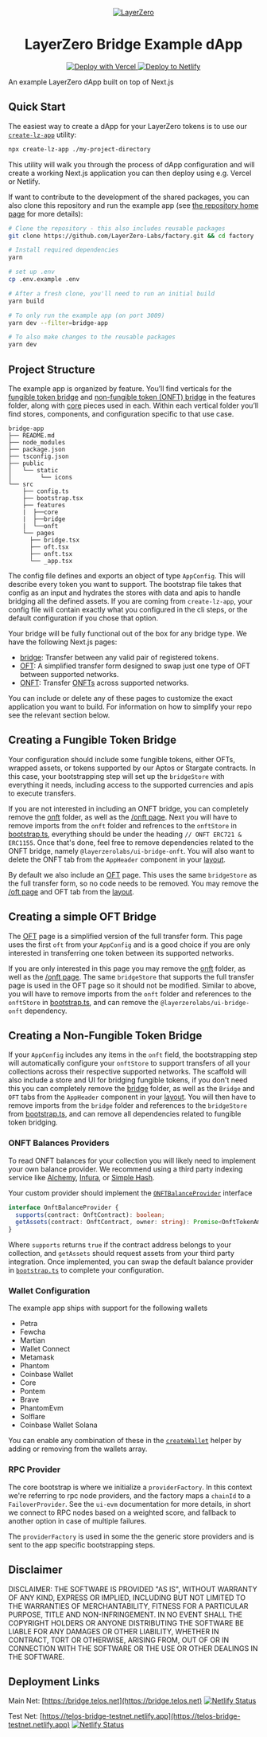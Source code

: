 <p align="center">
  <a href="https://layerzero.network">
    <img alt="LayerZero" style="max-width: 500px" src="https://d3a2dpnnrypp5h.cloudfront.net/bridge-app/lz.png"/>
  </a>
</p>

<h1 align="center">LayerZero Bridge Example dApp</h1>

<!-- Deploy buttons -->

<p align="center">
  <a href="https://vercel.com/new/clone?repository-url=https%3A%2F%2Fgithub.com%2FLayerZero-Labs%2Ffactory%2Ftree%2Fexamples%2Fbridge-app&demo-title=LayerZero%20dApp&demo-description=Showcase%20dApp%20for%20LayerZero%20omnichain%20interoperability%20protocol&demo-url=https%3A%2F%2Ffactory.layerzero.network%2Fbridge&demo-image=https%3A%2F%2Flayerzero.network%2Ficons%2Fshare.png">
    <img src="https://d3a2dpnnrypp5h.cloudfront.net/bridge-app/deploy-to-vercel.svg" alt="Deploy with Vercel"/>
  </a>
  <a href="https://app.netlify.com/start/deploy?repository=https%3A%2F%2Fgithub.com%2FLayerZero-Labs%2Ffactory&base=examples%2Fbridge-app">
    <img src="https://d3a2dpnnrypp5h.cloudfront.net/bridge-app/deploy-to-netlify.svg" alt="Deploy to Netlify"/>
  </a>
</p>

An example LayerZero dApp built on top of Next.js

## Quick Start

The easiest way to create a dApp for your LayerZero tokens is to use our [`create-lz-app`](https://www.npmjs.com/package/create-lz-app) utility:

```bash
npx create-lz-app ./my-project-directory
```

This utility will walk you through the process of dApp configuration and will create a working Next.js application you can then deploy using e.g. Vercel or Netlify.

If want to contribute to the development of the shared packages, you can also clone this repository and run the example app (see [the repository home page](https://github.com/LayerZero-Labs/factory) for more details):

```sh
# Clone the repository - this also includes reusable packages
git clone https://github.com/LayerZero-Labs/factory.git && cd factory

# Install required dependencies
yarn

# set up .env
cp .env.example .env

# After a fresh clone, you'll need to run an initial build
yarn build

# To only run the example app (on port 3009)
yarn dev --filter=bridge-app

# To also make changes to the reusable packages
yarn dev
```

## Project Structure

The example app is organized by feature. You’ll find verticals for the [fungible token bridge](src/features/bridge/README.md) and [non-fungible token (ONFT) bridge](src/features/onft/README.md) in the features folder, along with [core](src/features/core/README.md) pieces used in each. Within each vertical folder you’ll find stores, components, and configuration specific to that use case.

```
bridge-app
├── README.md
├── node_modules
├── package.json
├── tsconfig.json
├── public
│   └── static
│        └── icons
└── src
    ├── config.ts
    ├── bootstrap.tsx
    ├── features
    |  ├──core
    |  ├──bridge
    |  └──onft
    └── pages
      ├── bridge.tsx
      ├── oft.tsx
      ├── onft.tsx
      └── _app.tsx
```

The config file defines and exports an object of type `AppConfig`. This will describe every token you want to support. The bootstrap file takes that config as an input and hydrates the stores with data and apis to handle bridging all the defined assets. If you are coming from `create-lz-app`, your config file will contain exactly what you configured in the cli steps, or the default configuration if you chose that option.

Your bridge will be fully functional out of the box for any bridge type. We have the following Next.js pages:

- [bridge](http://localhost:3009/bridge): Transfer between any valid pair of registered tokens.
- [OFT](http://localhost:3009/oft): A simplified transfer form designed to swap just one type of OFT between supported networks.
- [ONFT](http://localhost:3009/onft): Transfer [ONFTs](https://layerzero.gitbook.io/docs/evm-guides/layerzero-omnichain-contracts) across supported networks.

You can include or delete any of these pages to customize the exact application you want to build. For information on how to simplify your repo see the relevant section below.

## Creating a Fungible Token Bridge

Your configuration should include some fungible tokens, either OFTs, wrapped assets, or tokens supported by our Aptos or Stargate contracts. In this case, your bootstrapping step will set up the `bridgeStore` with everything it needs, including access to the supported currencies and apis to execute transfers.

If you are not interested in including an ONFT bridge, you can completely remove the [onft](./src/features/onft/) folder, as well as the [/onft page](./src/pages/onft.tsx). Next you will have to remove imports from the `onft` folder and refrences to the `onftStore` in [bootstrap.ts](./src/bootstrap.ts), everything should be under the heading `// ONFT ERC721 & ERC1155`. Once that's done, feel free to remove dependencies related to the ONFT bridge, namely `@layerzerolabs/ui-bridge-onft`. You will also want to delete the ONFT tab from the `AppHeader` component in your [layout](./src/features/core/ui/Layout.tsx).

By default we also include an [OFT](http://localhost:3009/oft) page. This uses the same `bridgeStore` as the full transfer form, so no code needs to be removed. You may remove the [/oft page](./src/pages/oft.tsx) and OFT tab from the [layout](./src/features/core/ui/Layout.tsx).

## Creating a simple OFT Bridge

The [OFT](http://localhost:3009/oft) page is a simplified version of the full transfer form. This page uses the first `oft` from your `AppConfig` and is a good choice if you are only interested in transferring one token between its supported networks.

If you are only interested in this page you may remove the [onft](./src/features/onft/) folder, as well as the [/onft page](./src/pages/onft.tsx). The same `bridgeStore` that supports the full transfer page is used in the OFT page so it should not be modified. Similar to above, you will have to remove imports from the `onft` folder and references to the `onftStore` in [bootstrap.ts](./src/bootstrap.ts), and can remove the `@layerzerolabs/ui-bridge-onft` dependency.

## Creating a Non-Fungible Token Bridge

If your `AppConfig` includes any items in the `onft` field, the bootstrapping step will automatically configure your `onftStore` to support transfers of all your collections across their respective supported networks. The scaffold will also include a store and UI for bridging fungible tokens, if you don't need this you can completely remove the [bridge](./src/features/bridge/) folder, as well as the `Bridge` and `OFT` tabs from the `AppHeader` component in your [layout](./src/features/core/ui/Layout.tsx). You will then have to remove imports from the `bridge` folder and references to the `bridgeStore` from [bootstrap.ts](./src/bootstrap.ts), and can remove all dependencies related to fungible token bridging.

### ONFT Balances Providers

To read ONFT balances for your collection you will likely need to implement your own balance provider. We recommend using a third party indexing service like [Alchemy](https://docs.alchemy.com/reference/nft-api-quickstart), [Infura](https://www.infura.io/platform/nft-api), or [Simple Hash](https://docs.simplehash.com/reference/overview).

Your custom provider should implement the [`ONFTBalanceProvider`](https://github.com/LayerZero-Labs/ui-monorepo/blob/main/packages/ui-bridge-onft/src/balance/OnftBalanceProvider.ts) interface

```ts
interface OnftBalanceProvider {
  supports(contract: OnftContract): boolean;
  getAssets(contract: OnftContract, owner: string): Promise<OnftTokenAmount[]>;
}
```

Where `supports` returns `true` if the contract address belongs to your collection, and `getAssets` should request assets from your third party integration. Once implemented, you can swap the default balance provider in [`bootstrap.ts`](src/bootstrap.ts) to complete your configuration.

### Wallet Configuration

The example app ships with support for the following wallets

- Petra
- Fewcha
- Martian
- Wallet Connect
- Metamask
- Phantom
- Coinbase Wallet
- Core
- Pontem
- Brave
- PhantomEvm
- Solflare
- Coinbase Wallet Solana

You can enable any combination of these in the [`createWallet`](src/features/core/config/createWallets.ts) helper by adding or removing from the wallets array.

### RPC Provider

The core bootstrap is where we initialize a `providerFactory`. In this context we're referring to rpc node providers, and the factory maps a `chainId` to a `FailoverProvider`. See the `ui-evm` documentation for more details, in short we connect to RPC nodes based on a weighted score, and fallback to another option in case of multiple failures.

The `providerFactory` is used in some the the generic store providers and is sent to the app specific bootstrapping steps.

## Disclaimer

DISCLAIMER: THE SOFTWARE IS PROVIDED "AS IS", WITHOUT WARRANTY OF ANY
KIND, EXPRESS OR IMPLIED, INCLUDING BUT NOT LIMITED TO THE WARRANTIES
OF MERCHANTABILITY, FITNESS FOR A PARTICULAR PURPOSE, TITLE AND
NON-INFRINGEMENT. IN NO EVENT SHALL THE COPYRIGHT HOLDERS OR ANYONE
DISTRIBUTING THE SOFTWARE BE LIABLE FOR ANY DAMAGES OR OTHER
LIABILITY, WHETHER IN CONTRACT, TORT OR OTHERWISE, ARISING FROM, OUT
OF OR IN CONNECTION WITH THE SOFTWARE OR THE USE OR OTHER DEALINGS IN
THE SOFTWARE.

## Deployment Links

Main Net: [https://bridge.telos.net](https://bridge.telos.net)  [![Netlify Status](https://api.netlify.com/api/v1/badges/0b94e491-064e-4673-a45d-0a31b506c3cd/deploy-status)](https://app.netlify.com/sites/telos-bridge/deploys)

Test Net: [https://telos-bridge-testnet.netlify.app](https://telos-bridge-testnet.netlify.app)   [![Netlify Status](https://api.netlify.com/api/v1/badges/6c67c3cd-036f-4744-9633-037f82436efc/deploy-status)](https://app.netlify.com/sites/telos-bridge-testnet/deploys)
